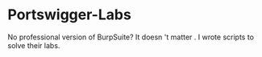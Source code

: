 # Portswigger-Labs
No professional version of BurpSuite? It doesn 't matter . I wrote scripts to solve their labs.
